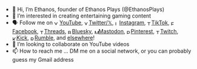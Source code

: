 - 👋 Hi, I’m Ethanos, founder of Ethanos Plays (@EthanosPlays)
- 👀 I’m interested in creating entertaining gaming content <!-- - 🌱 I’m currently learning ... -->
- 🗣️ Follow me on <a href="https://www.youtube.com/@EthanosPlays?sub_confirmation=1"><img title="YouTube" style="border: 0px solid ; width: 14px; height: 10px; vertical-align:middle;" src="https://thejoshmeister.neocities.org/images/YT-logo-302x213.png" alt="YouTube">YouTube</a>, <a href="https://twitter.com/EthanosPlays"><img title="𝕏/Twitter" style="border: 0px solid ; width: 12px; height: 10px; vertical-align:middle;" src="https://thejoshmeister.neocities.org/images/twitter-bird.png" alt="X/Twitter">Twitter/𝕏</a>, <a href="https://twitter.com/EthanosPlays"><img title="Instagram" style="border: 0px solid ; width: 11px; height: 11px; vertical-align:middle;" src="https://thejoshmeister.neocities.org/images/IG-logo-100.png" alt="Instagram">Instagram</a>, <a href="https://www.tiktok.com/@ethanosplays"><img title="TikTok" style="border: 0px solid ; width: 11px; height: 11px; vertical-align:middle;" src="https://thejoshmeister.neocities.org/images/TikTok-favicon.png" alt="TikTok">TikTok</a>, <a href="https://www.facebook.com/EthanosPlays"><img title="Facebook" style="border: 0px solid ; width: 11px; height: 11px; vertical-align:middle;" src="https://thejoshmeister.neocities.org/images/f_logo_RGB-Blue_144.png" alt="Facebook">Facebook</a>, <a href="https://www.threads.net/@EthanosPlays"><img title="Threads" style="border: 0px solid ; width: 11px; height: 11px; vertical-align:middle;" src="https://thejoshmeister.neocities.org/images/threads-favicon.png" alt="Threads">Threads</a>, <a href="https://bsky.app/profile/ethanosplays.com"><img title="Bluesky" style="border: 0px solid ; width: 11px; height: 11px; vertical-align:middle;" src="https://blueskyweb.xyz/images/logo-64x64.jpg" alt="Bluesky">Bluesky</a>, <a href="https://mastodon.social/@EthanosPlays"><img title="Mastodon" style="border: 0px solid ; width: 11px; height: 11px; vertical-align:middle;" src="https://joinmastodon.org/logos/logo-purple.svg" alt="Mastodon">Mastodon</a>, <a href="https://www.pinterest.com/EthanosPlays/"><img title="Pinterest" style="border: 0px solid ; width: 11px; height: 11px; vertical-align:middle;" src="https://thejoshmeister.neocities.org/images/pinterest-logo.png" alt="Pinterest">Pinterest</a>, <a href="https://www.twitch.tv/EthanosPlays"><img title="Twitch" style="border: 0px solid ; width: 11px; height: 11px; vertical-align:middle;" src="https://static.twitchcdn.net/assets/favicon-32-e29e246c157142c94346.png" alt="Twitch">Twitch</a>, <span style="white-space:nowrap; overflow:hidden;" class="nobr"><a href="https://kick.com/EthanosPlays"><img title="Kick" style="border: 0px solid ; width: 11px; height: 11px; vertical-align:middle;" src="https://dbxmjjzl5pc1g.cloudfront.net/15eb40a5-79f0-4efe-b2d4-95e6992986cb/Kick-Favicon57x57.png" alt="Kick">Kick</a></span>, <a href="https://rumble.com/user/EthanosPlays"><img title="Rumble" style="border: 0px solid ; width: 11px; height: 11px; vertical-align:middle;" src="https://rumble.com/apple-touch-icon.png" alt="Rumble">Rumble</a>, and <a href="https://www.youtube.com/@EthanosPlays/about">elsewhere</a>!
- 💞️ I’m looking to collaborate on YouTube videos
- 📫 How to reach me ... DM me on a social network, or you can probably guess my Gmail address

<!---
EthanosPlays/EthanosPlays is a ✨ special ✨ repository because its `README.md` (this file) appears on your GitHub profile.
You can click the Preview link to take a look at your changes.
--->
